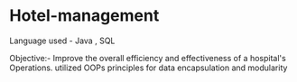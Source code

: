 # Hotel-management
Language used - Java , SQL

Objective:- Improve the overall efficiency and effectiveness of a hospital's Operations.
utilized OOPs principles for data encapsulation and modularity
